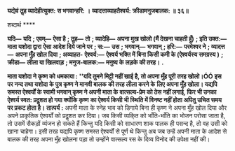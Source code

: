 **यद्येवं तॢह व्यादेहीत्युक्त: स भगवान्हरि: ।** **व्यादत्ताव्याहतैश्वर्य: क्रीडामनुजबालक: ॥ ३६॥** 

शब्दार्थ **** 

**यदि—** **यदि** **; एवम्—** **ऐसा है** **; तॢह—** **तो** **; व्यादेहि—** **अपना मुख खोलो (मैं देखना चाहती हूँ)** **; इति उक्त:—** **माता यशोदा द्वारा** **ऐसा आदेश दिये जाने पर** **; स:—** **उस** **; भगवान्—** **भगवान्** **; हरि:—** **परमेश्वर ने** **; व्यादत्त—** **अपना मुँह खोल दिया** **; अव्याहत-** **ऐश्वर्य:—** **ऐश्वर्य भक्ति में बिना किसी कमी के (ऐश्वर्यस्य समग्रस्य )** **; क्रीडा—** **लीला या खिलवाड़** **; मनुज-बालक:—** **मनुष्य के** **लड़के की तरह।** **.** 

**माता यशोदा ने कृष्ण को धमकाया : ''यदि तुमने मिट्टी नहीं खाई है, तो अपना मुँह पूरी** **तरह खोलो।ÓÓ इस पर नन्द तथा यशोदा के पुत्र कृष्ण ने मानवी बालक की तरह लीला करने के** **लिए अपना मुँह खोला। यद्यपि समस्त ऐश्वर्यों के स्वामी भगवान् कृष्ण ने अपनी माता के** **वात्सल्य-प्रेम को ठेस नहीं लगाई, फिर भी उनका ऐश्वर्य स्वत: प्रदॢशत हो गया क्योंकि कृष्ण** **का ऐश्वर्य किसी भी स्थिति में विनष्ट नहीं होता अपितु उचित समय पर प्रकट होता है।** **तात्पर्य :** अपनी माता के स्नेह भाव को डिगाये बिना ही कृष्ण ने अपना मुँह खोल दिया और अपने प्राकृतिक ऐश्वर्यों को प्रदॢशत कर दिया। जब किसी व्यकि्त को भाँति-भाँति का भोजन परोसा जाता है, तो उसमें सैकड़ों व्यंजन हो सकते हैं किन्तु यदि किसी को साधारण शाक पालक ही पसन्द है, तो वह उसी को खाना चाहेगा। इसी तरह यद्यपि कृष्ण समस्त ऐश्वर्यों से पूर्ण थे किन्तु अब जब उन्हें अपनी माता के आदेश से बालक की तरह अपना मुँह खोलना पड़ा तो उन्होंने वात्सल्य रस के दिव्य विनोद की उपेक्षा नहीं की।  